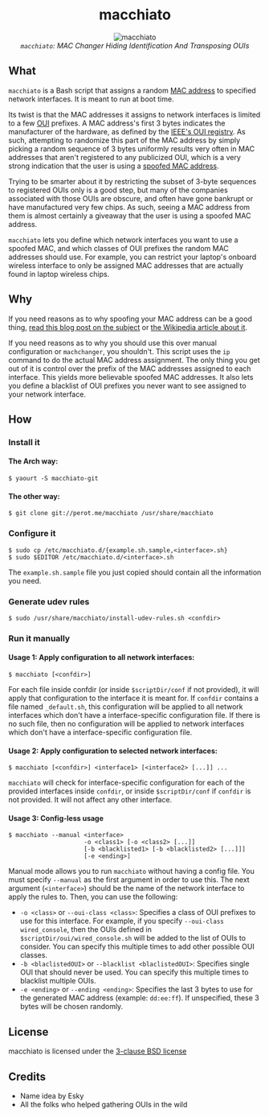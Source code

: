 <div align="center">
	<h1>macchiato</h1>
	<p>
		<img src="https://github.com/EtiennePerot/macchiato/blob/master/icon.png?raw=true" alt="macchiato"/><br/>
		<span style="font-style: italic;"><code>macchiato</code>: MAC Changer Hiding Identification And Transposing OUIs</span>
	</p>
</div>

## What

`macchiato` is a Bash script that assigns a random [MAC address] to specified network interfaces. It is meant to run at boot time.

Its twist is that the MAC addresses it assigns to network interfaces is limited to a few [OUI] prefixes. A MAC address's first 3 bytes indicates the manufacturer of the hardware, as defined by the [IEEE's OUI registry]. As such, attempting to randomize this part of the MAC address by simply picking a random sequence of 3 bytes uniformly results very often in MAC addresses that aren't registered to any publicized OUI, which is a very strong indication that the user is using a [spoofed MAC address][MAC spoofing].

Trying to be smarter about it by restricting the subset of 3-byte sequences to registered OUIs only is a good step, but many of the companies associated with those OUIs are obscure, and often have gone bankrupt or have manufactured very few chips. As such, seeing a MAC address from them is almost certainly a giveaway that the user is using a spoofed MAC address.

`macchiato` lets you define which network interfaces you want to use a spoofed MAC, and which classes of OUI prefixes the random MAC addresses should use. For example, you can restrict your laptop's onboard wireless interface to only be assigned MAC addresses that are actually found in laptop wireless chips.

## Why

If you need reasons as to why spoofing your MAC address can be a good thing, [read this blog post on the subject][MAC spoofing: What, why, how, and something about coffee] or [the Wikipedia article about it][MAC spoofing].

If you need reasons as to why you should use this over manual configuration or `machchanger`, you shouldn't. This script uses the `ip` command to do the actual MAC address assignment. The only thing you get out of it is control over the prefix of the MAC addresses assigned to each interface. This yields more believable spoofed MAC addresses. It also lets you define a blacklist of OUI prefixes you never want to see assigned to your network interface.

## How

### Install it

#### The Arch way:

	$ yaourt -S macchiato-git

#### The other way:

	$ git clone git://perot.me/macchiato /usr/share/macchiato

### Configure it

	$ sudo cp /etc/macchiato.d/{example.sh.sample,<interface>.sh}
	$ sudo $EDITOR /etc/macchiato.d/<interface>.sh

The `example.sh.sample` file you just copied should contain all the information you need.

### Generate udev rules

	$ sudo /usr/share/macchiato/install-udev-rules.sh <confdir>

### Run it manually

#### Usage 1: Apply configuration to all network interfaces:

	$ macchiato [<confdir>]

For each file inside confdir (or inside `$scriptDir/conf` if not provided), it will apply that configuration to the interface it is meant for. If `confdir` contains a file named `_default.sh`, this configuration will be applied to all network interfaces which don't have a interface-specific configuration file. If there is no such file, then no configuration will be applied to network interfaces which don't have a interface-specific configuration file.

#### Usage 2: Apply configuration to selected network interfaces:

	$ macchiato [<confdir>] <interface1> [<interface2> [...]] ...

`macchiato` will check for interface-specific configuration for each of the provided interfaces inside `confdir`, or inside `$scriptDir/conf` if `confdir` is not provided. It will not affect any other interface.

#### Usage 3: Config-less usage

	$ macchiato --manual <interface>
	                     -o <class1> [-o <class2> [...]]
	                     [-b <blacklisted1> [-b <blacklisted2> [...]]]
	                     [-e <ending>]

Manual mode allows you to run `macchiato` without having a config file. You must specify `--manual` as the first argument in order to use this. The next argument (`<interface>`) should be the name of the network interface to apply the rules to. Then, you can use the following:

* `-o <class>` or `--oui-class <class>`: Specifies a class of OUI prefixes to use for this interface. For example, if you specify `--oui-class wired_console`, then the OUIs defined in `$scriptDir/oui/wired_console.sh` will be added to the list of OUIs to consider. You can specify this multiple times to add other possible OUI classes.
* `-b <blaclistedOUI>` or `--blacklist <blaclistedOUI>`: Specifies single OUI that should never be used. You can specify this multiple times to blacklist multiple OUIs.
* `-e <ending>` or `--ending <ending>`: Specifies the last 3 bytes to use for the generated MAC address (example: `dd:ee:ff`). If unspecified, these 3 bytes will be chosen randomly.


## License

macchiato is licensed under the [3-clause BSD license]

## Credits

* Name idea by Esky
* All the folks who helped gathering OUIs in the wild

[MAC address]: https://en.wikipedia.org/wiki/MAC_address
[OUI]: https://en.wikipedia.org/wiki/Organizationally_Unique_Identifier
[IEEE's OUI registry]: https://standards.ieee.org/develop/regauth/oui/
[MAC spoofing]: https://en.wikipedia.org/wiki/MAC_spoofing
[MAC spoofing: What, why, how, and something about coffee]: https://perot.me/mac-spoofing-what-why-how-and-something-about-coffee
[3-clause BSD license]: http://opensource.org/licenses/BSD-3-Clause
[iproute2]: http://www.linuxfoundation.org/collaborate/workgroups/networking/iproute2
